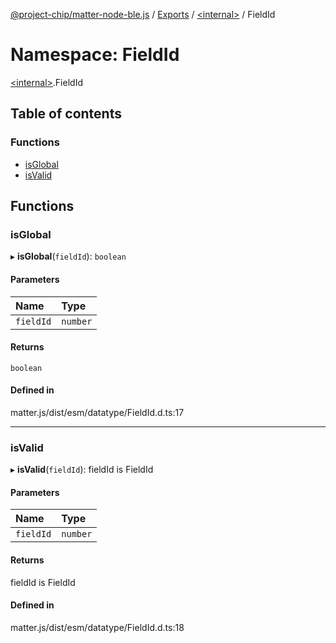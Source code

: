 [@project-chip/matter-node-ble.js](../README.md) / [Exports](../modules.md) / [\<internal\>](internal_.md) / FieldId

# Namespace: FieldId

[\<internal\>](internal_.md).FieldId

## Table of contents

### Functions

- [isGlobal](internal_.FieldId.md#isglobal)
- [isValid](internal_.FieldId.md#isvalid)

## Functions

### isGlobal

▸ **isGlobal**(`fieldId`): `boolean`

#### Parameters

| Name | Type |
| :------ | :------ |
| `fieldId` | `number` |

#### Returns

`boolean`

#### Defined in

matter.js/dist/esm/datatype/FieldId.d.ts:17

___

### isValid

▸ **isValid**(`fieldId`): fieldId is FieldId

#### Parameters

| Name | Type |
| :------ | :------ |
| `fieldId` | `number` |

#### Returns

fieldId is FieldId

#### Defined in

matter.js/dist/esm/datatype/FieldId.d.ts:18
